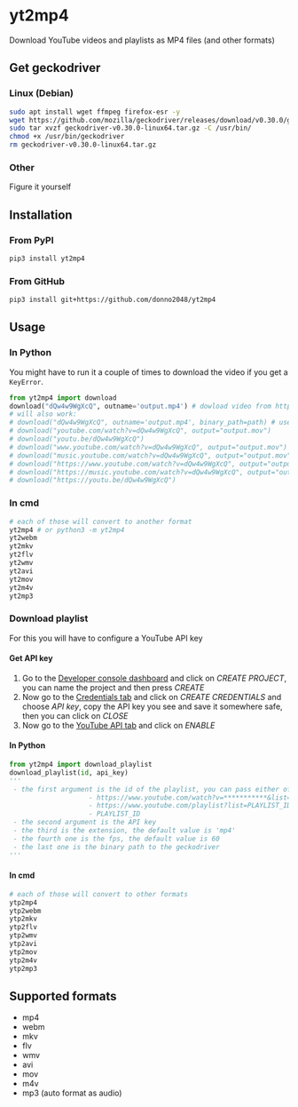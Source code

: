 # yt2mp4

Download YouTube videos and playlists as MP4 files (and other formats)

## Get geckodriver

### Linux (Debian)

```sh
sudo apt install wget ffmpeg firefox-esr -y
wget https://github.com/mozilla/geckodriver/releases/download/v0.30.0/geckodriver-v0.30.0-linux64.tar.gz
sudo tar xvzf geckodriver-v0.30.0-linux64.tar.gz -C /usr/bin/
chmod +x /usr/bin/geckodriver
rm geckodriver-v0.30.0-linux64.tar.gz
```

### Other

Figure it yourself

## Installation

### From PyPI

```sh
pip3 install yt2mp4
```

### From GitHub

```sh
pip3 install git+https://github.com/donno2048/yt2mp4
```

## Usage

### In Python

You might have to run it a couple of times to download the video if you get a `KeyError`.

```py
from yt2mp4 import download
download("dQw4w9WgXcQ", outname='output.mp4') # dowload video from https://www.youtube.com/watch?v=dQw4w9WgXcQ and name it output.mp4
# will also work:
# download("dQw4w9WgXcQ", outname='output.mp4', binary_path=path) # use a different binary path
# download("youtube.com/watch?v=dQw4w9WgXcQ", output="output.mov")
# download("youtu.be/dQw4w9WgXcQ")
# download("www.youtube.com/watch?v=dQw4w9WgXcQ", output="output.mov")
# download("music.youtube.com/watch?v=dQw4w9WgXcQ", output="output.mov")
# download("https://www.youtube.com/watch?v=dQw4w9WgXcQ", output="output.mov")
# download("https://music.youtube.com/watch?v=dQw4w9WgXcQ", output="output.mov")
# download("https://youtu.be/dQw4w9WgXcQ")
```

### In cmd

```sh
# each of those will convert to another format
yt2mp4 # or python3 -m yt2mp4
yt2webm
yt2mkv
yt2flv
yt2wmv
yt2avi
yt2mov
yt2m4v
yt2mp3
```

### Download playlist

For this you will have to configure a YouTube API key

#### Get API key

1. Go to the [Developer console dashboard](https://console.cloud.google.com/home/dashboard) and click on _CREATE PROJECT_, you can name the project and then press _CREATE_
1. Now go to the [Credentials tab](https://console.cloud.google.com/apis/credentials) and click on _CREATE CREDENTIALS_ and choose _API key_, copy the API key you see and save it somewhere safe, then you can click on _CLOSE_
1. Now go to the [YouTube API tab](https://console.cloud.google.com/apis/api/youtube.googleapis.com) and click on _ENABLE_

#### In Python

```py
from yt2mp4 import download_playlist
download_playlist(id, api_key)
'''
 - the first argument is the id of the playlist, you can pass either of the following forms
                    - https://www.youtube.com/watch?v=***********&list=PLAYLIST_ID
                    - https://www.youtube.com/playlist?list=PLAYLIST_ID
                    - PLAYLIST_ID
 - the second argument is the API key
 - the third is the extension, the default value is 'mp4'
 - the fourth one is the fps, the default value is 60
 - the last one is the binary path to the geckodriver
'''
```

#### In cmd

```sh
# each of those will convert to other formats
ytp2mp4
ytp2webm
ytp2mkv
ytp2flv
ytp2wmv
ytp2avi
ytp2mov
ytp2m4v
ytp2mp3
```

## Supported formats

- mp4
- webm
- mkv
- flv
- wmv
- avi
- mov
- m4v
- mp3 (auto format as audio)
